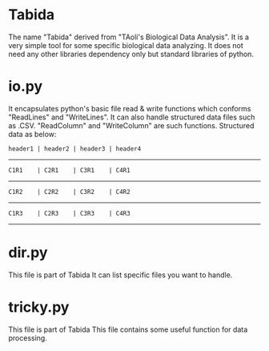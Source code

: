 Tabida
======

The name "Tabida" derived from "TAoli's Biological Data Analysis".
It is a very simple tool for some specific biological data analyzing. It does not need any other libraries dependency only but standard libraries of python.

# io.py
 It encapsulates python's basic file read & write functions which conforms "ReadLines" and "WriteLines".
 It can also handle structured data files such as .CSV. "ReadColumn" and "WriteColumn" are such functions. 
 Structured data as below:

	header1 | header2 | header3 | header4
   --------------------------------------
	C1R1    | C2R1    | C3R1    | C4R1  
   --------------------------------------
	C1R2    | C2R2    | C3R2    | C4R2  
   --------------------------------------
	C1R3    | C2R3    | C3R3    | C4R3 
   --------------------------------------

# dir.py
 This file is part of Tabida
 It can list specific files you want to handle.

# tricky.py
 This file is part of Tabida
 This file contains some useful function for data processing.